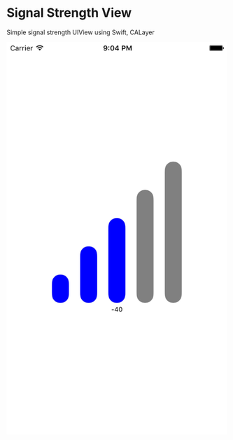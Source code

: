 # Signal Strength View
Simple signal strength UIView using Swift, CALayer

![Screenshot](Screenshots/sample.png "Screenshot")
